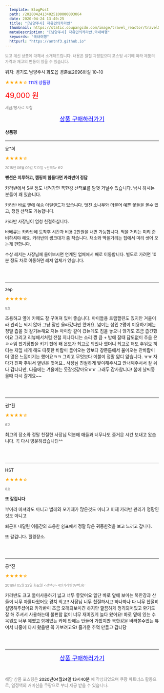 ```yaml
---
  template: BlogPost
  path: /20200424134025100000003064
  date: 2020-04-24 13:40:25
  title: "[남양주시] 자유인의카라반"
  thumbnail: https://static.coupangcdn.com/image/travel_reactor/travelSeller/camping/A00050331/9b9abde7-187a-434d-be64-9c6523377f28.jpg
  metaDescription: "[남양주시] 자유인의카라반,국내여행"
  keywords: "국내여행"
  httpurl: "https://antnf3.github.io"
---
```

  
<span style="color: #888;font-size:0.8rem">보고 계신 상품에 대해서 소개해드립니다.
내용은 일절 과장없으며 포스팅 시기에 따라 제품의 가격과 재고의 변동이 있을 수 있습니다.</span>
  
<span style="font-size: 0.9rem;">위치: 경기도 남양주시 화도읍 경춘로2696번길 10-10 </span>
  
<span style="color: orange;">★★★★☆</span> <span style="color: blue;font-size: 0.85rem;">111개 상품평</span>
  
<span style="color: red;font-size: 1.5rem;">49,000 원</span>
  
<span style="color: #888;font-size:0.8rem">세금/봉사료 포함</span>





<p align="center"><a href="http://me2.do/FaVMsiT7" style="font-size: 1.2rem; color: blue;">상품 구매하러가기</a></p>

#### 상품평
  
---
  
윤*희
    
<span style="color: orange;">★★★★☆</span>
    
<span style="color: #888;font-size:0.7rem">2018년 06월 09일 토요일 <선택3> 6호</span>
    
<span style="font-size:0.85rem">**폔션은 지루하고, 캠핑이 힘들다면 카라반이 정답**</span>
    
<span style="font-size: 0.9rem;">카라반에서 5분 정도 내려가면 북한강 산책로를 맘껏 거닐수 있습니다.
낚시 하시는 분들이 꽤 있습니다.

카라반 바로 옆에 예송 아일랜드가 있습니다.  멋진 소나무와 더불어 예쁜 꽃들을 볼수 있고, 정원 산책도 가능합니다.

카라반 사장님이 엄청 친절하십니다. 

바베큐는 카라반에 도착후 시간과 비용 2만원을 내면 가능합니다. 먹을 거리는 미리 준비하셔야 해요.  카라반의 씽크대가 좀 작습니다. 채소와 먹을거리는 집에서 미리 씻어 오는게 편합니다. 

수상 레저는 사장님께 물어보시면 연계된 업체에서 배로 이동합니다. 별도로 가려면 10분 정도 차로 이동하면 레져 업체가 있습니다.</span>
    
<br>
<br>

---
  
zep
    
<span style="color: orange;">★★★★☆</span>
    
<span style="color: #888;font-size:0.7rem">8호</span>
    

    
<span style="font-size: 0.9rem;">조용하고 옆에 카페도 잘 꾸며져 있어 좋습니다.
아이들용 트램펄린도 있지만 겨울이라 관리는 되지 않아 그냥 잠깐 올라갔다만 왔어요.
 넓이는 성인 2명이 이용하기에는 정말 좁을 것 같기는해요
저는 아이랑 같이 갔는데도 짐을 놓으니 앉기도 조금 좁긴했어요
그리고 리뷰에서처럼 전철 지나다니는 소리 짱 큼 + 밤에 잘때 답도없이 추움 은 ㄹㅇ임
전기장판을 키기 전에 왜 온도가 최고로 되있나 했더니 최고로 해도 추워요 히터는 제일 세게 해도 따듯한 바람이 들어오는 양보다 창문틈에서 불어오는 찬바람이 더 많은 느낌이기는 했어요ㅋㅋ 그리고 무엇보다 이불이 정말 얇디 얇습니다. ㅠㅠ 자다가 진짜 추워서 열번은 깻어요..
사장님 친절하게 맞이해주시고 안내해주셔서 잘 쉬다 갑니다만, 다음에는 겨울에는 못갈것같아요ㅠㅠ
그래두 감사합니다! 봄에 날씨좋을때 다시 갈게요~~</span>
    
<br>
<br>

---
  
권*환
    
<span style="color: orange;">★★★★☆</span>
    
<span style="color: #888;font-size:0.7rem">6호</span>
    

    
<span style="font-size: 0.9rem;">최고의 장소와 정말 친절한 사장님 덕분에  애들과 너무나도 즐거운 시간 보내고 왔습니다.
꼭 다시 방문하겠습니딘^^</span>
    
<br>
<br>

---
  
HST
    
<span style="color: orange;">★★★★☆</span>
    
<span style="color: #888;font-size:0.7rem">8호</span>
    
<span style="font-size:0.85rem">**또 갈겁니다**</span>
    
<span style="font-size: 0.9rem;">부어라 마셔라도 아니고
벌레와 모기때가 많은것도 아니고
미제 카라반 관리가 엉망인것도 아니고

퇴근후 내달린 이틀간의 조용한 쉼표에서
정말 많은 귀중한것을 보고 느끼고 갑니다.

또 갈겁니다. 힐링장소.</span>
    
<br>
<br>

---
  
공*진
    
<span style="color: orange;">★★★★☆</span>
    
<span style="color: #888;font-size:0.7rem">2018년 05월 22일 화요일 <선택6> 4인카라반(무박권)` </span>
    

    
<span style="font-size: 0.9rem;">카라반도 크고 둘이사용하기 넓고 너무 좋았어요
일단 바로 앞에 보이는 북한강과 산들이 너무 아름다웠어요
경치 최고!!
사장님 너무 친절하시고 하나하나 다 너무 친절히 설명해주셨어요
카라반이 조금 오래되보이긴 하지만 깔끔하게 정리되어있고 환기도 잘 해 주셔서 사용하는데 불편함 없이 너무 재미있게 놀다 왔어요!
바로 옆에 있는 수목원도 너무 예뻤고
함께있는 카페 안에는 안들어 가봤지만
북한강을 바라볼수있는 뷰여서 나중에 다시 왔을땐 꼭 가보려고요!
즐거운 추억 만들고 갑니당</span>
    
<br>
<br>


  
---
  
<p align="center"><a href="http://me2.do/FaVMsiT7" style="font-size: 1.2rem; color: blue;">상품 구매하러가기</a></p>
  
<br>
  
<span style="font-size: 0.85rem; color: #888;">해당 상품 포스팅은 <span style="color: #000;"> 2020년04월24일 13시40분 </span> 에 작성되었으며 쿠팡 파트너스 활동으로, 일정액의 커미션을 쿠팡으로 부터 제공 받을 수 있습니다.</span>